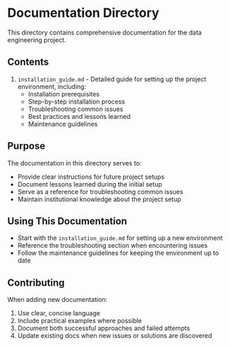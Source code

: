# Documentation Directory

This directory contains comprehensive documentation for the data engineering project.

## Contents

1. `installation_guide.md` - Detailed guide for setting up the project environment, including:
   - Installation prerequisites
   - Step-by-step installation process
   - Troubleshooting common issues
   - Best practices and lessons learned
   - Maintenance guidelines

## Purpose

The documentation in this directory serves to:
- Provide clear instructions for future project setups
- Document lessons learned during the initial setup
- Serve as a reference for troubleshooting common issues
- Maintain institutional knowledge about the project setup

## Using This Documentation

- Start with the `installation_guide.md` for setting up a new environment
- Reference the troubleshooting section when encountering issues
- Follow the maintenance guidelines for keeping the environment up to date

## Contributing

When adding new documentation:
1. Use clear, concise language
2. Include practical examples where possible
3. Document both successful approaches and failed attempts
4. Update existing docs when new issues or solutions are discovered 